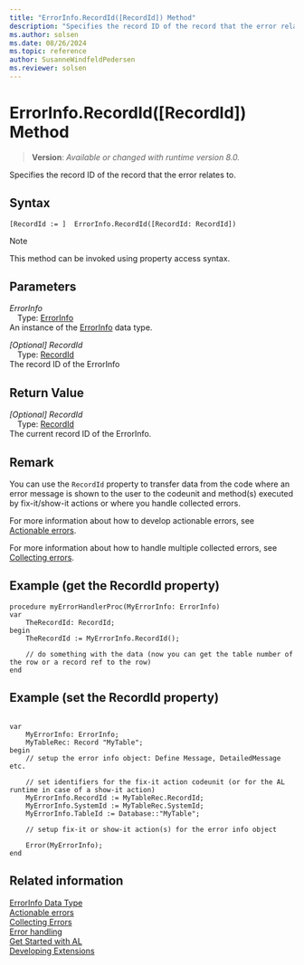```yaml
---
title: "ErrorInfo.RecordId([RecordId]) Method"
description: "Specifies the record ID of the record that the error relates to."
ms.author: solsen
ms.date: 08/26/2024
ms.topic: reference
author: SusanneWindfeldPedersen
ms.reviewer: solsen
---
```

[//]: # (START>DO_NOT_EDIT)
[//]: # (IMPORTANT:Do not edit any of the content between here and the END>DO_NOT_EDIT.)
[//]: # (Any modifications should be made in the .xml files in the ModernDev repo.)
# ErrorInfo.RecordId([RecordId]) Method
> **Version**: _Available or changed with runtime version 8.0._

Specifies the record ID of the record that the error relates to.


## Syntax
```AL
[RecordId := ]  ErrorInfo.RecordId([RecordId: RecordId])
```
> [!NOTE]
> This method can be invoked using property access syntax.
## Parameters
*ErrorInfo*  
&emsp;Type: [ErrorInfo](errorinfo-data-type.md)  
An instance of the [ErrorInfo](errorinfo-data-type.md) data type.  

*[Optional] RecordId*  
&emsp;Type: [RecordId](../recordid/recordid-data-type.md)  
The record ID of the ErrorInfo  


## Return Value
*[Optional] RecordId*  
&emsp;Type: [RecordId](../recordid/recordid-data-type.md)  
The current record ID of the ErrorInfo.


[//]: # (IMPORTANT: END>DO_NOT_EDIT)

## Remark

You can use the `RecordId` property to transfer data from the code where an error message is shown to the user to the codeunit and method(s) executed by fix-it/show-it actions or where you handle collected errors. 

For more information about how to develop actionable errors, see [Actionable errors](../../devenv-actionable-errors.md). 

For more information about how to handle multiple collected errors, see [Collecting errors](../../devenv-error-collection.md).


## Example (get the RecordId property)

```AL
procedure myErrorHandlerProc(MyErrorInfo: ErrorInfo)
var 
    TheRecordId: RecordId;
begin
    TheRecordId := MyErrorInfo.RecordId();

    // do something with the data (now you can get the table number of the row or a record ref to the row)
end
```

## Example (set the RecordId property)

```AL

var 
    MyErrorInfo: ErrorInfo;
    MyTableRec: Record "MyTable";
begin
    // setup the error info object: Define Message, DetailedMessage etc.

    // set identifiers for the fix-it action codeunit (or for the AL runtime in case of a show-it action)
    MyErrorInfo.RecordId := MyTableRec.RecordId;
    MyErrorInfo.SystemId := MyTableRec.SystemId;
    MyErrorInfo.TableId := Database::"MyTable";

    // setup fix-it or show-it action(s) for the error info object

    Error(MyErrorInfo);
end
```


## Related information

[ErrorInfo Data Type](errorinfo-data-type.md)  
[Actionable errors](../../devenv-actionable-errors.md)  
[Collecting Errors](../../devenv-error-collection.md)  
[Error handling](../../devenv-al-error-handling.md)   
[Get Started with AL](../../devenv-get-started.md)  
[Developing Extensions](../../devenv-dev-overview.md)